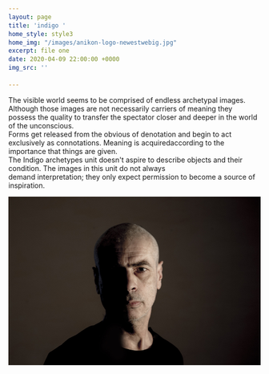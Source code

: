 ```yaml
---
layout: page
title: 'indigo '
home_style: style3
home_img: "/images/anikon-logo-newestwebig.jpg"
excerpt: file one
date: 2020-04-09 22:00:00 +0000
img_src: ''

---
```

The visible world seems to be comprised of endless archetypal images. Although those images are not necessarily carriers of meaning they possess the quality to transfer the spectator closer and deeper in the world of the unconscious.  
Forms get released from the obvious of denotation and begin to act exclusively as connotations. Meaning is acquiredaccording to the importance that things are given.  
The Indigo archetypes unit doesn't aspire to describe objects and their condition. The images in this unit do not always  
demand interpretation; they only expect permission to become a source of inspiration.

![](/images/00_MG_3530.jpg)